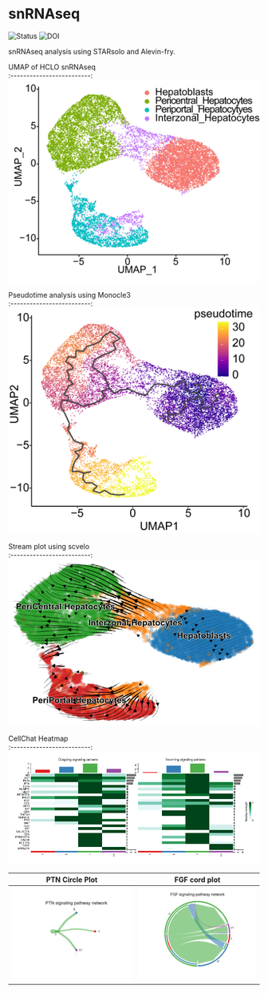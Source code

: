 # snRNAseq

![Status](https://img.shields.io/badge/status-alpha-red)
![DOI](https://img.shields.io/badge/DOI-in__progress-blue)

snRNAseq analysis using STARsolo and Alevin-fry.

UMAP of HCLO snRNAseq        
:-------------------------:
![](https://github.com/hasanwraeth/snRNAseq/blob/main/UMAP.png)

Pseudotime analysis using Monocle3       
:-------------------------:
![](https://github.com/hasanwraeth/snRNAseq/blob/main/Pseudotime_m3.png)

Stream plot using scvelo         
:-------------------------:
![](https://github.com/hasanwraeth/snRNAseq/blob/main/scvelo_embedding_stream.png)

CellChat Heatmap           
:-------------------------:
![](https://github.com/hasanwraeth/snRNAseq/blob/main/cellchat_heat.png)

PTN Circle Plot             |  FGF cord plot
:-------------------------:|:-------------------------:
![](https://github.com/hasanwraeth/snRNAseq/blob/main/PTN.png)  |  ![](https://github.com/hasanwraeth/snRNAseq/blob/main/FGF.png)


